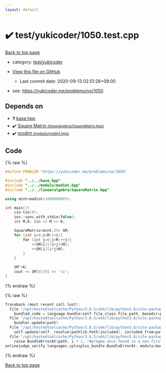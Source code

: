 ```yaml
---
layout: default
---
```


<!-- mathjax config similar to math.stackexchange -->
<script type="text/javascript" async
  src="https://cdnjs.cloudflare.com/ajax/libs/mathjax/2.7.5/MathJax.js?config=TeX-MML-AM_CHTML">
</script>
<script type="text/x-mathjax-config">
  MathJax.Hub.Config({
    TeX: { equationNumbers: { autoNumber: "AMS" }},
    tex2jax: {
      inlineMath: [ ['$','$'] ],
      processEscapes: true
    },
    "HTML-CSS": { matchFontHeight: false },
    displayAlign: "left",
    displayIndent: "2em"
  });
</script>

<script type="text/javascript" src="https://cdnjs.cloudflare.com/ajax/libs/jquery/3.4.1/jquery.min.js"></script>
<script src="https://cdn.jsdelivr.net/npm/jquery-balloon-js@1.1.2/jquery.balloon.min.js" integrity="sha256-ZEYs9VrgAeNuPvs15E39OsyOJaIkXEEt10fzxJ20+2I=" crossorigin="anonymous"></script>
<script type="text/javascript" src="../../../assets/js/copy-button.js"></script>
<link rel="stylesheet" href="../../../assets/css/copy-button.css" />


# :heavy_check_mark: test/yukicoder/1050.test.cpp

<a href="../../../index.html">Back to top page</a>

* category: <a href="../../../index.html#de60e5ba474ac43bf7562c10f5977e2d">test/yukicoder</a>
* <a href="{{ site.github.repository_url }}/blob/master/test/yukicoder/1050.test.cpp">View this file on GitHub</a>
    - Last commit date: 2020-09-13 02:51:28+09:00


* see: <a href="https://yukicoder.me/problems/no/1050">https://yukicoder.me/problems/no/1050</a>


## Depends on

* :question: <a href="../../../library/base.hpp.html">base.hpp</a>
* :heavy_check_mark: <a href="../../../library/linearalgebra/SquareMatrix.hpp.html">Square Matrix <small>(linearalgebra/SquareMatrix.hpp)</small></a>
* :heavy_check_mark: <a href="../../../library/modulo/modint.hpp.html">modint <small>(modulo/modint.hpp)</small></a>


## Code

<a id="unbundled"></a>
{% raw %}
```cpp
#define PROBLEM "https://yukicoder.me/problems/no/1050"

#include "../../base.hpp"
#include "../../modulo/modint.hpp"
#include "../../linearalgebra/SquareMatrix.hpp"

using mint=modint<1000000007>;

int main(){
    cin.tie(0);
    ios::sync_with_stdio(false);
    int M,K; cin >> M >> K;

    SquareMatrix<mint,55> SM;
    for (int i=0;i<M;++i){
        for (int j=0;j<M;++j){
            ++SM[i][(i+j)%M];
            ++SM[i][i*j%M];
        }
    }

    SM^=K;
    cout << SM[0][0] << '\n';
}
```
{% endraw %}

<a id="bundled"></a>
{% raw %}
```cpp
Traceback (most recent call last):
  File "/opt/hostedtoolcache/Python/3.8.5/x64/lib/python3.8/site-packages/onlinejudge_verify/docs.py", line 349, in write_contents
    bundled_code = language.bundle(self.file_class.file_path, basedir=pathlib.Path.cwd())
  File "/opt/hostedtoolcache/Python/3.8.5/x64/lib/python3.8/site-packages/onlinejudge_verify/languages/cplusplus.py", line 185, in bundle
    bundler.update(path)
  File "/opt/hostedtoolcache/Python/3.8.5/x64/lib/python3.8/site-packages/onlinejudge_verify/languages/cplusplus_bundle.py", line 399, in update
    self.update(self._resolve(pathlib.Path(included), included_from=path))
  File "/opt/hostedtoolcache/Python/3.8.5/x64/lib/python3.8/site-packages/onlinejudge_verify/languages/cplusplus_bundle.py", line 310, in update
    raise BundleErrorAt(path, i + 1, "#pragma once found in a non-first line")
onlinejudge_verify.languages.cplusplus_bundle.BundleErrorAt: modulo/modint.hpp: line 5: #pragma once found in a non-first line

```
{% endraw %}

<a href="../../../index.html">Back to top page</a>

